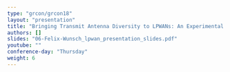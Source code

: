 ```yaml
---
type: "grcon/grcon18"
layout: "presentation"
title: "Bringing Transmit Antenna Diversity to LPWANs: An Experimental Testbed Implementation"
authors: []
slides: "06-Felix-Wunsch_lpwan_presentation_slides.pdf"
youtube: ""
conference-day: "Thursday"
weight: 6
---
```

<!-- FIXME -->
